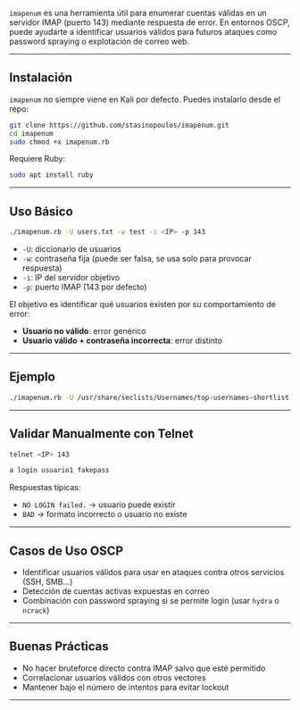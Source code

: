 `imapenum` es una herramienta útil para enumerar cuentas válidas en un servidor IMAP (puerto 143) mediante respuesta de error. En entornos OSCP, puede ayudarte a identificar usuarios válidos para futuros ataques como password spraying o explotación de correo web.

---

## Instalación

`imapenum` no siempre viene en Kali por defecto. Puedes instalarlo desde el repo:

```bash
git clone https://github.com/stasinopoulos/imapenum.git
cd imapenum
sudo chmod +x imapenum.rb
```

Requiere Ruby:
```bash
sudo apt install ruby
```

---

## Uso Básico

```bash
./imapenum.rb -U users.txt -w test -i <IP> -p 143
```

- `-U`: diccionario de usuarios
- `-w`: contraseña fija (puede ser falsa, se usa solo para provocar respuesta)
- `-i`: IP del servidor objetivo
- `-p`: puerto IMAP (143 por defecto)

El objetivo es identificar qué usuarios existen por su comportamiento de error:
- **Usuario no válido**: error genérico
- **Usuario válido + contraseña incorrecta**: error distinto

---

## Ejemplo

```bash
./imapenum.rb -U /usr/share/seclists/Usernames/top-usernames-shortlist.txt -w fakepass -i 10.11.1.20 -p 143
```

---

## Validar Manualmente con Telnet

```bash
telnet <IP> 143

a login usuario1 fakepass
```

Respuestas típicas:
- `NO LOGIN failed.` → usuario puede existir
- `BAD` → formato incorrecto o usuario no existe

---

## Casos de Uso OSCP

- Identificar usuarios válidos para usar en ataques contra otros servicios (SSH, SMB...)
- Detección de cuentas activas expuestas en correo
- Combinación con password spraying si se permite login (usar `hydra` o `ncrack`)

---

## Buenas Prácticas

- No hacer bruteforce directo contra IMAP salvo que esté permitido
- Correlacionar usuarios válidos con otros vectores
- Mantener bajo el número de intentos para evitar lockout

---